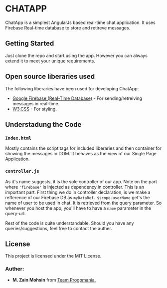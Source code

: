# CHATAPP
ChatApp is a simplest AngularJs based real-time chat application. It uses Firebase Real-time database to store and retireve messages.

## Getting Started
Just clone the repo and start using the app. However you can always extend it to meet your unique requirements.

## Open source liberaries used
The following liberaries have been used for developing ChatApp:
 - [Google Firebase (Real-Time Database)](https://firebase.google.com/docs/database/) - For sending/retreiving messages in real-time.
 - [W3.CSS](https://www.w3schools.com/w3css/) - For styling.

## Understadung the Code

### ```Index.html```
Mostly contains the script tags for included liberaries and then container for showing the messages in DOM. It behaves as the view of our Single Page Application.

### ```controller.js```
As it's name suggests, it is the sole controller of our app. Note on the part where ```'firebase'``` is injected as dependency in controller. This is an important part.
First thing we do in controller declaration, is we make a refference of our Firebase DB as ```myDataRef.```
```$scope.userName``` get's the name of user to be used in chat. It is retrieved from the query parameter. So whenever you host the app, you'll have to have a ```name``` parameter in the query-url.

Rest of the code is quite understandable. Should you have any queries/suggestions, feel free to contact the auther.

## License

This project is licensed under the MIT License.

### Auther:
- **M. Zain Mohsin** from [Team Progomania.](https://www.facebook.com/progomania/)